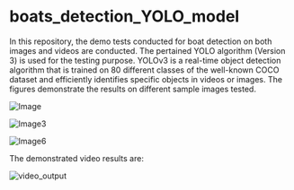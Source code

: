 # boats_detection_YOLO_model
In this repository, the demo tests conducted for boat detection on both images and videos are conducted.
The pertained YOLO algorithm (Version 3) is used for the testing purpose.
YOLOv3 is a real-time object detection algorithm that is trained on 80 different classes of the well-known COCO dataset and efficiently identifies specific objects in videos or images.
The figures demonstrate the results on different sample images tested.

![Image](https://github.com/Afnankhn/boats_detection_YOLO_model/assets/55242810/169f1cc9-4a1c-4485-8492-c26a51cf6099)

![Image3](https://github.com/Afnankhn/boats_detection_YOLO_model/assets/55242810/7600f253-3a08-4817-9c20-1f4f3c6ada17)


![Image6](https://github.com/Afnankhn/boats_detection_YOLO_model/assets/55242810/b1fb9097-a6c4-49c8-ac10-55a203e66107)





The demonstrated video results are:

![video_output](https://github.com/Afnankhn/boats_detection_YOLO_model/assets/55242810/19675f0f-82e0-4e74-9a46-43f1c2bf7939)



